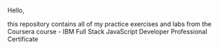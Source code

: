 Hello, 

this repository contains all of my practice exercises and labs from the Coursera course - IBM Full Stack JavaScript Developer Professional Certificate
